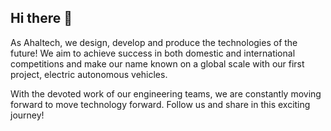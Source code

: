## Hi there 👋

As Ahaltech, we design, develop and produce the technologies of the future! We aim to achieve success in both domestic and international competitions and make our name known on a global scale with our first project, electric autonomous vehicles.

With the devoted work of our engineering teams, we are constantly moving forward to move technology forward. Follow us and share in this exciting journey!
